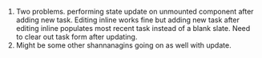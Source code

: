 1. Two problems. performing state update on unmounted component after adding new task. Editing inline works fine but adding new task after editing inline populates most recent task instead of a blank slate. Need to clear out task form after updating.
2. Might be some other shannanagins going on as well with update.